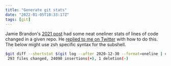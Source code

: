 ```yaml
---
title: "Generate git stats"
date: "2022-01-05T10:33:17Z"
tags: [git]
---
```


Jamie Brandon's [2021 post](https://www.scattered-thoughts.net/writing/2021/) had some neat oneliner stats of lines of code changed in a given repo.
He [replied to me on Twitter](https://twitter.com/sc13ts/status/1478521427984744448) with how to do this.
The below might use zsh specific syntax for the subshell.

```sh
$git diff --shortstat $(git log --after 2020-12-30 --format=oneline | cut -d' ' -f 1 | tail -n 1)
 293 files changed, 24090 insertions(+), 1 deletion(-)
```
